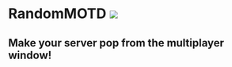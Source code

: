 # RandomMOTD <img src="https://github.com/firenh/random_motd/blob/master/src/main/resources/assets/modid/icon.png?raw=true">



## Make your server pop from the multiplayer window!

